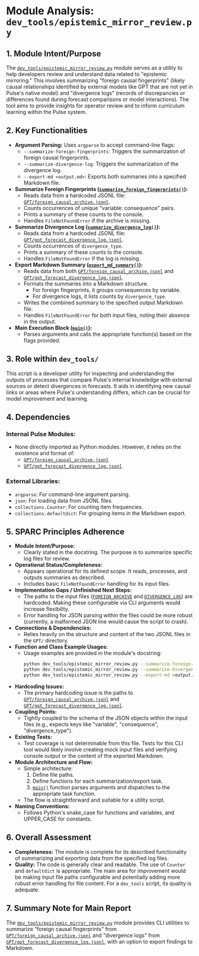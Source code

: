 # Module Analysis: `dev_tools/epistemic_mirror_review.py`

## 1. Module Intent/Purpose

The [`dev_tools/epistemic_mirror_review.py`](dev_tools/epistemic_mirror_review.py:1) module serves as a utility to help developers review and understand data related to "epistemic mirroring." This involves summarizing "foreign causal fingerprints" (likely causal relationships identified by external models like GPT that are not yet in Pulse's native model) and "divergence logs" (records of discrepancies or differences found during forecast comparisons or model interactions). The tool aims to provide insights for operator review and to inform curriculum learning within the Pulse system.

## 2. Key Functionalities

*   **Argument Parsing:** Uses `argparse` to accept command-line flags:
    *   `--summarize-foreign-fingerprints`: Triggers the summarization of foreign causal fingerprints.
    *   `--summarize-divergence-log`: Triggers the summarization of the divergence log.
    *   `--export-md <output.md>`: Exports both summaries into a specified Markdown file.
*   **Summarize Foreign Fingerprints ([`summarize_foreign_fingerprints()`](dev_tools/epistemic_mirror_review.py:18)):**
    *   Reads data from a hardcoded JSONL file: [`GPT/foreign_causal_archive.jsonl`](GPT/foreign_causal_archive.jsonl).
    *   Counts occurrences of unique "variable: consequence" pairs.
    *   Prints a summary of these counts to the console.
    *   Handles `FileNotFoundError` if the archive is missing.
*   **Summarize Divergence Log ([`summarize_divergence_log()`](dev_tools/epistemic_mirror_review.py:33)):**
    *   Reads data from a hardcoded JSONL file: [`GPT/gpt_forecast_divergence_log.jsonl`](GPT/gpt_forecast_divergence_log.jsonl).
    *   Counts occurrences of `divergence_type`.
    *   Prints a summary of these counts to the console.
    *   Handles `FileNotFoundError` if the log is missing.
*   **Export Markdown Summary ([`export_md_summary()`](dev_tools/epistemic_mirror_review.py:48)):**
    *   Reads data from both [`GPT/foreign_causal_archive.jsonl`](GPT/foreign_causal_archive.jsonl) and [`GPT/gpt_forecast_divergence_log.jsonl`](GPT/gpt_forecast_divergence_log.jsonl).
    *   Formats the summaries into a Markdown structure.
        *   For foreign fingerprints, it groups consequences by variable.
        *   For divergence logs, it lists counts by `divergence_type`.
    *   Writes the combined summary to the specified output Markdown file.
    *   Handles `FileNotFoundError` for both input files, noting their absence in the output.
*   **Main Execution Block ([`main()`](dev_tools/epistemic_mirror_review.py:77)):**
    *   Parses arguments and calls the appropriate function(s) based on the flags provided.

## 3. Role within `dev_tools/`

This script is a developer utility for inspecting and understanding the outputs of processes that compare Pulse's internal knowledge with external sources or detect divergences in forecasts. It aids in identifying new causal links or areas where Pulse's understanding differs, which can be crucial for model improvement and learning.

## 4. Dependencies

### Internal Pulse Modules:
*   None directly imported as Python modules. However, it relies on the existence and format of:
    *   [`GPT/foreign_causal_archive.jsonl`](GPT/foreign_causal_archive.jsonl)
    *   [`GPT/gpt_forecast_divergence_log.jsonl`](GPT/gpt_forecast_divergence_log.jsonl)

### External Libraries:
*   `argparse`: For command-line argument parsing.
*   `json`: For loading data from JSONL files.
*   `collections.Counter`: For counting item frequencies.
*   `collections.defaultdict`: For grouping items in the Markdown export.

## 5. SPARC Principles Adherence

*   **Module Intent/Purpose:**
    *   Clearly stated in the docstring. The purpose is to summarize specific log files for review.
*   **Operational Status/Completeness:**
    *   Appears operational for its defined scope. It reads, processes, and outputs summaries as described.
    *   Includes basic `FileNotFoundError` handling for its input files.
*   **Implementation Gaps / Unfinished Next Steps:**
    *   The paths to the input files ([`FOREIGN_ARCHIVE`](dev_tools/epistemic_mirror_review.py:15) and [`DIVERGENCE_LOG`](dev_tools/epistemic_mirror_review.py:16)) are hardcoded. Making these configurable via CLI arguments would increase flexibility.
    *   Error handling for JSON parsing within the files could be more robust (currently, a malformed JSON line would cause the script to crash).
*   **Connections & Dependencies:**
    *   Relies heavily on the structure and content of the two JSONL files in the `GPT/` directory.
*   **Function and Class Example Usages:**
    *   Usage examples are provided in the module's docstring:
        ```bash
        python dev_tools/epistemic_mirror_review.py --summarize-foreign-fingerprints
        python dev_tools/epistemic_mirror_review.py --summarize-divergence-log
        python dev_tools/epistemic_mirror_review.py --export-md <output.md>
        ```
*   **Hardcoding Issues:**
    *   The primary hardcoding issue is the paths to [`GPT/foreign_causal_archive.jsonl`](GPT/foreign_causal_archive.jsonl) and [`GPT/gpt_forecast_divergence_log.jsonl`](GPT/gpt_forecast_divergence_log.jsonl).
*   **Coupling Points:**
    *   Tightly coupled to the schema of the JSON objects within the input files (e.g., expects keys like "variable", "consequence", "divergence_type").
*   **Existing Tests:**
    *   Test coverage is not determinable from this file. Tests for this CLI tool would likely involve creating mock input files and verifying console output or the content of the exported Markdown.
*   **Module Architecture and Flow:**
    *   Simple architecture:
        1.  Define file paths.
        2.  Define functions for each summarization/export task.
        3.  [`main()`](dev_tools/epistemic_mirror_review.py:77) function parses arguments and dispatches to the appropriate task function.
    *   The flow is straightforward and suitable for a utility script.
*   **Naming Conventions:**
    *   Follows Python's snake_case for functions and variables, and UPPER_CASE for constants.

## 6. Overall Assessment

*   **Completeness:** The module is complete for its described functionality of summarizing and exporting data from the specified log files.
*   **Quality:** The code is generally clear and readable. The use of `Counter` and `defaultdict` is appropriate. The main area for improvement would be making input file paths configurable and potentially adding more robust error handling for file content. For a `dev_tools` script, its quality is adequate.

## 7. Summary Note for Main Report

The [`dev_tools/epistemic_mirror_review.py`](dev_tools/epistemic_mirror_review.py:1) module provides CLI utilities to summarize "foreign causal fingerprints" from [`GPT/foreign_causal_archive.jsonl`](GPT/foreign_causal_archive.jsonl) and "divergence logs" from [`GPT/gpt_forecast_divergence_log.jsonl`](GPT/gpt_forecast_divergence_log.jsonl), with an option to export findings to Markdown.